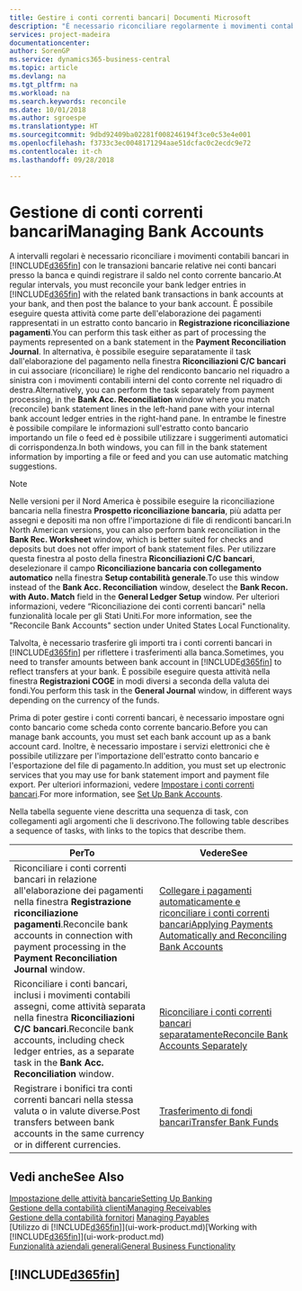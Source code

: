 ```yaml
---
title: Gestire i conti correnti bancari| Documenti Microsoft
description: "È necessario riconciliare regolarmente i movimenti contabili bancari con le transazioni bancarie correlate nei conti bancari."
services: project-madeira
documentationcenter: 
author: SorenGP
ms.service: dynamics365-business-central
ms.topic: article
ms.devlang: na
ms.tgt_pltfrm: na
ms.workload: na
ms.search.keywords: reconcile
ms.date: 10/01/2018
ms.author: sgroespe
ms.translationtype: HT
ms.sourcegitcommit: 9dbd92409ba02281f008246194f3ce0c53e4e001
ms.openlocfilehash: f3733c3ec0048171294aae51dcfac0c2ecdc9e72
ms.contentlocale: it-ch
ms.lasthandoff: 09/28/2018

---
```

# <a name="managing-bank-accounts"></a><span data-ttu-id="7248b-103">Gestione di conti correnti bancari</span><span class="sxs-lookup"><span data-stu-id="7248b-103">Managing Bank Accounts</span></span>
<span data-ttu-id="7248b-104">A intervalli regolari è necessario riconciliare i movimenti contabili bancari in [!INCLUDE[d365fin](includes/d365fin_md.md)] con le transazioni bancarie relative nei conti bancari presso la banca e quindi registrare il saldo nel conto corrente bancario.</span><span class="sxs-lookup"><span data-stu-id="7248b-104">At regular intervals, you must reconcile your bank ledger entries in [!INCLUDE[d365fin](includes/d365fin_md.md)] with the related bank transactions in bank accounts at your bank, and then post the balance to your bank account.</span></span> <span data-ttu-id="7248b-105">È possibile eseguire questa attività come parte dell'elaborazione dei pagamenti rappresentati in un estratto conto bancario in **Registrazione riconciliazione pagamenti**.</span><span class="sxs-lookup"><span data-stu-id="7248b-105">You can perform this task either as part of processing the payments represented on a bank statement in the **Payment Reconciliation Journal**.</span></span> <span data-ttu-id="7248b-106">In alternativa, è possibile eseguire separatamente il task dall'elaborazione del pagamento nella finestra **Riconciliazioni C/C bancari** in cui associare (riconciliare) le righe del rendiconto bancario nel riquadro a sinistra con i movimenti contabili interni del conto corrente nel riquadro di destra.</span><span class="sxs-lookup"><span data-stu-id="7248b-106">Alternatively, you can perform the task separately from payment processing, in the **Bank Acc. Reconciliation** window where you match (reconcile) bank statement lines in the left-hand pane with your internal bank account ledger entries in the right-hand pane.</span></span> <span data-ttu-id="7248b-107">In entrambe le finestre è possibile compilare le informazioni sull'estratto conto bancario importando un file o feed ed è possibile utilizzare i suggerimenti automatici di corrispondenza.</span><span class="sxs-lookup"><span data-stu-id="7248b-107">In both windows, you can fill in the bank statement information by importing a file or feed and you can use automatic matching suggestions.</span></span>

> [!NOTE]  
> <span data-ttu-id="7248b-108">Nelle versioni per il Nord America è possibile eseguire la riconciliazione bancaria nella finestra **Prospetto riconciliazione bancaria**, più adatta per assegni e depositi ma non offre l'importazione di file di rendiconti bancari.</span><span class="sxs-lookup"><span data-stu-id="7248b-108">In North American versions, you can also perform bank reconciliation in the **Bank Rec. Worksheet** window, which is better suited for checks and deposits but does not offer import of bank statement files.</span></span> <span data-ttu-id="7248b-109">Per utilizzare questa finestra al posto della finestra **Riconciliazioni C/C bancari**, deselezionare il campo **Riconciliazione bancaria con collegamento automatico** nella finestra **Setup contabilità generale**.</span><span class="sxs-lookup"><span data-stu-id="7248b-109">To use this window instead of the **Bank Acc. Reconciliation** window, deselect the **Bank Recon. with Auto. Match** field in the **General Ledger Setup** window.</span></span> <span data-ttu-id="7248b-110">Per ulteriori informazioni, vedere “Riconciliazione dei conti correnti bancari" nella funzionalità locale per gli Stati Uniti.</span><span class="sxs-lookup"><span data-stu-id="7248b-110">For more information, see the "Reconcile Bank Accounts" section under United States Local Functionality.</span></span>

<span data-ttu-id="7248b-111">Talvolta, è necessario trasferire gli importi tra i conti correnti bancari in [!INCLUDE[d365fin](includes/d365fin_md.md)] per riflettere i trasferimenti alla banca.</span><span class="sxs-lookup"><span data-stu-id="7248b-111">Sometimes, you need to transfer amounts between bank account in [!INCLUDE[d365fin](includes/d365fin_md.md)] to reflect transfers at your bank.</span></span> <span data-ttu-id="7248b-112">È possibile eseguire questa attività nella finestra **Registrazioni COGE** in modi diversi a seconda della valuta dei fondi.</span><span class="sxs-lookup"><span data-stu-id="7248b-112">You perform this task in the **General Journal** window, in different ways depending on the currency of the funds.</span></span>

<span data-ttu-id="7248b-113">Prima di poter gestire i conti correnti bancari, è necessario impostare ogni conto bancario come scheda conto corrente bancario.</span><span class="sxs-lookup"><span data-stu-id="7248b-113">Before you can manage bank accounts, you must set each bank account up as a bank account card.</span></span> <span data-ttu-id="7248b-114">Inoltre, è necessario impostare i servizi elettronici che è possibile utilizzare per l'importazione dell'estratto conto bancario e l'esportazione del file di pagamento.</span><span class="sxs-lookup"><span data-stu-id="7248b-114">In addition, you must set up electronic services that you may use for bank statement import and payment file export.</span></span> <span data-ttu-id="7248b-115">Per ulteriori informazioni, vedere [Impostare i conti correnti bancari](bank-setup-banking.md).</span><span class="sxs-lookup"><span data-stu-id="7248b-115">For more information, see [Set Up Bank Accounts](bank-setup-banking.md).</span></span>

<span data-ttu-id="7248b-116">Nella tabella seguente viene descritta una sequenza di task, con collegamenti agli argomenti che li descrivono.</span><span class="sxs-lookup"><span data-stu-id="7248b-116">The following table describes a sequence of tasks, with links to the topics that describe them.</span></span>

| <span data-ttu-id="7248b-117">Per</span><span class="sxs-lookup"><span data-stu-id="7248b-117">To</span></span> | <span data-ttu-id="7248b-118">Vedere</span><span class="sxs-lookup"><span data-stu-id="7248b-118">See</span></span> |
| --- | --- |
| <span data-ttu-id="7248b-119">Riconciliare i conti correnti bancari in relazione all'elaborazione dei pagamenti nella finestra **Registrazione riconciliazione pagamenti**.</span><span class="sxs-lookup"><span data-stu-id="7248b-119">Reconcile bank accounts in connection with payment processing in the **Payment Reconciliation Journal** window.</span></span> |[<span data-ttu-id="7248b-120">Collegare i pagamenti automaticamente e riconciliare i conti correnti bancari</span><span class="sxs-lookup"><span data-stu-id="7248b-120">Applying Payments Automatically and Reconciling Bank Accounts</span></span>](receivables-apply-payments-auto-reconcile-bank-accounts.md) |
| <span data-ttu-id="7248b-121">Riconciliare i conti bancari, inclusi i movimenti contabili assegni, come attività separata nella finestra **Riconciliazioni C/C bancari**.</span><span class="sxs-lookup"><span data-stu-id="7248b-121">Reconcile bank accounts, including check ledger entries, as a separate task in the **Bank Acc. Reconciliation** window.</span></span> |[<span data-ttu-id="7248b-122">Riconciliare i conti correnti bancari separatamente</span><span class="sxs-lookup"><span data-stu-id="7248b-122">Reconcile Bank Accounts Separately</span></span>](bank-how-reconcile-bank-accounts-separately.md) |
| <span data-ttu-id="7248b-123">Registrare i bonifici tra conti correnti bancari nella stessa valuta o in valute diverse.</span><span class="sxs-lookup"><span data-stu-id="7248b-123">Post transfers between bank accounts in the same currency or in different currencies.</span></span> |[<span data-ttu-id="7248b-124">Trasferimento di fondi bancari</span><span class="sxs-lookup"><span data-stu-id="7248b-124">Transfer Bank Funds</span></span>](bank-how-transfer-bank-funds.md) |

## <a name="see-also"></a><span data-ttu-id="7248b-125">Vedi anche</span><span class="sxs-lookup"><span data-stu-id="7248b-125">See Also</span></span>
[<span data-ttu-id="7248b-126">Impostazione delle attività bancarie</span><span class="sxs-lookup"><span data-stu-id="7248b-126">Setting Up Banking</span></span>](bank-setup-banking.md)  
[<span data-ttu-id="7248b-127">Gestione della contabilità clienti</span><span class="sxs-lookup"><span data-stu-id="7248b-127">Managing Receivables</span></span>](receivables-manage-receivables.md)  
<span data-ttu-id="7248b-128">[Gestione della contabilità fornitori](payables-manage-payables.md)  </span><span class="sxs-lookup"><span data-stu-id="7248b-128">[Managing Payables](payables-manage-payables.md)  </span></span>  
<span data-ttu-id="7248b-129">[Utilizzo di [!INCLUDE[d365fin](includes/d365fin_md.md)]](ui-work-product.md)</span><span class="sxs-lookup"><span data-stu-id="7248b-129">[Working with [!INCLUDE[d365fin](includes/d365fin_md.md)]](ui-work-product.md)</span></span>  
[<span data-ttu-id="7248b-130">Funzionalità aziendali generali</span><span class="sxs-lookup"><span data-stu-id="7248b-130">General Business Functionality</span></span>](ui-across-business-areas.md)  

## [!INCLUDE[d365fin](includes/free_trial_md.md)]  
 

